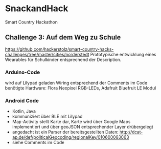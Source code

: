# SnackandHack
Smart Country Hackathon

## Challenge 3: Auf dem Weg zu Schule

https://github.com/hackerstolz/smart-country-hacks-challenges/tree/master/cities/norderstedt
Prototypische entwicklung eines Wearables für Schulkinder entsprechend der Description.

### Arduino-Code
wird auf Lilypad geladen
Wiring entsprechend der Comments im Code
benötigte Hardware: Flora Neopixel RGB-LEDs, Adafruit Bluefruit LE Modul

### Android Code
- Kotlin, Java
- kommuniziert über BLE mit Lilypad
- Map-Activity stellt Karte dar, Karte wird über Google Maps implementiert und über geoJSON entsprechender Layer drübergelegt
- angedacht ist ein Parser der bereitsgestellten Daten: http://dcat-ap.de/def/politicalGeocoding/regionalKey/010600063063
- siehe Comments im Code

